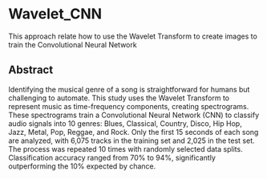 # Wavelet_CNN
This approach relate how to use the Wavelet Transform to create images to train the Convolutional Neural Network

## Abstract

Identifying the musical genre of a song is straightforward for humans but challenging to automate. This study uses the Wavelet Transform to represent music as time-frequency components, creating spectrograms. These spectrograms train a Convolutional Neural Network (CNN) to classify audio signals into 10 genres: Blues, Classical, Country, Disco, Hip Hop, Jazz, Metal, Pop, Reggae, and Rock. Only the first 15 seconds of each song are analyzed, with 6,075 tracks in the training set and 2,025 in the test set. The process was repeated 10 times with randomly selected data splits. Classification accuracy ranged from 70% to 94%, significantly outperforming the 10% expected by chance.

